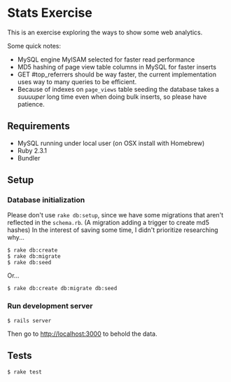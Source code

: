 # Stats Exercise

This is an exercise exploring the ways to show some web analytics.

Some quick notes:

* MySQL engine MyISAM selected for faster read performance
* MD5 hashing of page view table columns in MySQL for faster inserts
* GET #top_referrers should be way faster, the current implementation uses
  way to many queries to be efficient.
* Because of indexes on `page_views` table seeding the database takes a
  *suuuuper* long time even when doing bulk inserts, so please have patience.

## Requirements

- MySQL running under local user (on OSX install with Homebrew)
- Ruby 2.3.1
- Bundler


## Setup

### Database initialization

Please don't use `rake db:setup`, since we have some migrations that aren't
reflected in the `schema.rb`. (A migration adding a trigger to create md5 hashes)
In the interest of saving some time, I didn't prioritize researching why...

    $ rake db:create
    $ rake db:migrate
    $ rake db:seed

Or...

    $ rake db:create db:migrate db:seed


### Run development server

    $ rails server

Then go to [http://localhost:3000](http://localhost:3000) to behold the data.


## Tests

    $ rake test
